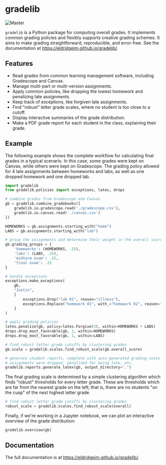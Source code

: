 gradelib
========

![Master](https://github.com/eldridgejm/gradelib/workflows/Test/badge.svg)

`gradelib` is a Python package for computing overall grades. It implements
common grading policies and flexibly supports creative grading schemes. It aims
to make grading straightforward, reproducible, and error-free.
See the documentation at https://eldridgejm.github.io/gradelib/.

Features
--------

* Read grades from common learning management software, including Gradescope
  and Canvas.
* Manage multi-part or multi-version assignments.
* Apply common policies, like dropping the lowest homework and penalizing late assignments.
* Keep track of exceptions, like forgiven late assignments.
* Find "robust" letter grade scales, where no student is too close to a cutoff.
* Display interactive summaries of the grade distribution.
* Make a PDF grade report for each student in the class, explaining their grade.


Example
-------

The following example shows the complete workflow for calculating final grades
in a typical scenario. In this case, some grades were kept on Canvas, while
others were kept on Gradescope. The grading policy allowed for 4 late
assignments between homeworks and labs, as well as one dropped homework and one
dropped lab.


```python
import gradelib
from gradelib.policies import exceptions, lates, drops

# combine grades from Gradescope and Canvas
gb = gradelib.combine_gradebooks([
    gradelib.io.gradescope.read('./gradescope.csv'),
    gradelib.io.canvas.read('./canvas.csv')
])

HOMEWORKS = gb.assignments.starting_with("home")
LABS = gb.assignments.starting_with("lab")

# group the assignments and determine their weight in the overall score calculation
gb.grading_groups = {
    'homeworks': (HOMEWORKS, .25),
    'labs': (LABS, .25),
    'midterm exam': .25,
    'final exam': .25
}

# handle exceptions
exceptions.make_exceptions(
    gb,
    "Justin",
    [
        exceptions.Drop("lab 01", reason="illness"),
        exceptions.Replace("homework 01", with_="homework 02", reason="added late")
    ]
)

# apply grading policies
lates.penalize(gb, policy=lates.Forgive(3), within=HOMEWORKS + LABS)
drops.drop_most_favorable(gb, 1, within=HOMEWORKS)
drops.drop_most_favorable(gb, 1, within=LABS)

# find robust letter grade cutoffs by clustering grades
gb.scale = gradelib.scales.find_robust_scale(gb.overall_score)

# generate student reports, complete with auto-generated grading notes about which
# assignments were dropped, penalized for being late, etc.
gradelib.reports.generate_latex(gb, output_directory=".")
```

The final grading scale is determined by a simple clustering algorithm which
finds "robust" thresholds for every letter grade. These are thresholds which
are far from the nearest grade on the left; that is, there are no students "on
the cusp" of the next highest letter grade.

```python
# find robust letter grade cutoffs by clustering grades
robust_scale = gradelib.scales.find_robust_scale(overall)
```

Finally, if we're working in a Jupyter notebook, we can plot an interactive overview of the grade distribution:

```python
gradelib.overview(gb)
```

Documentation
-------------

The full documentation is at https://eldridgejm.github.io/gradelib/.
